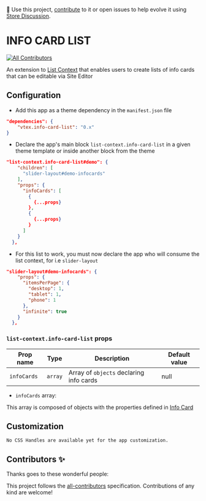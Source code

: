 📢 Use this project, [contribute](https://github.com/vtex-apps/info-card-list-context) to it or open issues to help evolve it using [Store Discussion](https://github.com/vtex-apps/store-discussion).

# INFO CARD LIST

<!-- DOCS-IGNORE:start -->
<!-- ALL-CONTRIBUTORS-BADGE:START - Do not remove or modify this section -->
[![All Contributors](https://img.shields.io/badge/all_contributors-0-orange.svg?style=flat-square)](#contributors-)
<!-- ALL-CONTRIBUTORS-BADGE:END -->
<!-- DOCS-IGNORE:end -->

An extension to [List Context](https://github.com/vtex-apps/list-context) that enables users to create lists of info cards that can be editable via Site Editor

## Configuration 

- Add this app as a theme dependency in the `manifest.json` file

```json
"dependencies": {
    "vtex.info-card-list": "0.x"
}
```

- Declare the app's main block `list-context.info-card-list` in a given theme template or inside another block from the theme
```json
"list-context.info-card-list#demo": {
    "children": [
      "slider-layout#demo-infocards"
    ],
    "props": {
      "infoCards": [
        {
          {...props}
        },
        {
          {...props}
        }
      ]
    }
  },
```
- For this list to work, you must now declare the app who will consume the list context, for i.e `slider-layout`

```json
"slider-layout#demo-infocards": {
    "props": {
      "itemsPerPage": {
        "desktop": 1,
        "tablet": 1,
        "phone": 1
      },
      "infinite": true
    }
  },
```

### `list-context.info-card-list` props

| Prop name    | Type            | Description    | Default value     |
| ------------ | --------------- | -------------- | ---------- | 
| `infoCards`      | `array`       | Array of `objects` declaring info cards        | null        |


- `infoCards` array:

This array is composed of objects with the properties defined in [Info Card](https://github.com/vtex-apps/store-components/blob/master/docs/InfoCard.md)

## Customization

`No CSS Handles are available yet for the app customization.`

<!-- DOCS-IGNORE:start -->

## Contributors ✨

Thanks goes to these wonderful people:

<!-- ALL-CONTRIBUTORS-LIST:START - Do not remove or modify this section -->
<!-- prettier-ignore-start -->
<!-- markdownlint-disable -->
<!-- markdownlint-enable -->
<!-- prettier-ignore-end -->
<!-- ALL-CONTRIBUTORS-LIST:END -->

This project follows the [all-contributors](https://github.com/all-contributors/all-contributors) specification. Contributions of any kind are welcome!

<!-- DOCS-IGNORE:end -->
